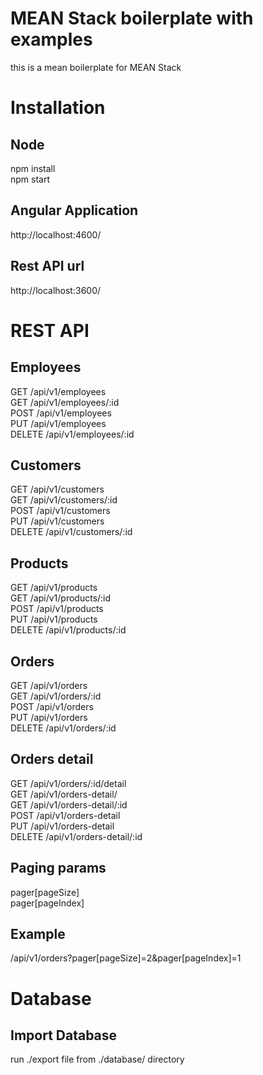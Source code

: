 # MEAN Stack boilerplate with examples 

this is a mean boilerplate for MEAN Stack 

# Installation

## Node
npm install  
npm start

## Angular Application

http://localhost:4600/

## Rest API url

http://localhost:3600/

# REST API

## Employees

GET     /api/v1/employees  
GET     /api/v1/employees/:id  
POST    /api/v1/employees  
PUT     /api/v1/employees  
DELETE  /api/v1/employees/:id  

## Customers

GET     /api/v1/customers  
GET     /api/v1/customers/:id  
POST    /api/v1/customers  
PUT     /api/v1/customers  
DELETE  /api/v1/customers/:id  

## Products

GET     /api/v1/products  
GET     /api/v1/products/:id  
POST    /api/v1/products  
PUT     /api/v1/products  
DELETE  /api/v1/products/:id  

## Orders

GET     /api/v1/orders  
GET     /api/v1/orders/:id  
POST    /api/v1/orders  
PUT     /api/v1/orders  
DELETE  /api/v1/orders/:id  

## Orders detail

GET     /api/v1/orders/:id/detail  
GET     /api/v1/orders-detail/  
GET     /api/v1/orders-detail/:id  
POST    /api/v1/orders-detail  
PUT     /api/v1/orders-detail  
DELETE  /api/v1/orders-detail/:id  

## Paging params

pager[pageSize]  
pager[pageIndex]  

## Example 

/api/v1/orders?pager[pageSize]=2&pager[pageIndex]=1  


# Database

## Import Database

run ./export file from ./database/ directory  
